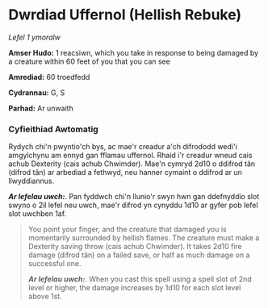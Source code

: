 # Dwrdiad Uffernol (Hellish Rebuke)

*Lefel 1 ymoralw*

**Amser Hudo:** 1 reacsiwn, which you take in response to being damaged by a creature within 60 feet of you that you can see

**Amrediad:** 60 troedfedd

**Cydrannau:** G, S

**Parhad:** Ar unwaith

### Cyfieithiad Awtomatig

Rydych chi'n pwyntio'ch bys, ac mae'r creadur a'ch difrododd wedi'i amgylchynu am ennyd gan fflamau uffernol. Rhaid i'r creadur wneud cais achub Dexterity (cais achub Chwimder). Mae'n cymryd 2d10 o ddifrod tân (difrod tân) ar arbediad a fethwyd, neu hanner cymaint o ddifrod ar un llwyddiannus.

***Ar lefelau uwch:***. Pan fyddwch chi'n llunio'r swyn hwn gan ddefnyddio slot swyno o 2il lefel neu uwch, mae'r difrod yn cynyddu 1d10 ar gyfer pob lefel slot uwchben 1af.

>  You point your finger, and the creature that damaged you is momentarily surrounded by hellish flames. The creature must make a Dexterity saving throw (cais achub Chwimder). It takes 2d10 fire damage (difrod tân) on a failed save, or half as much damage on a successful one.
>  
>  ***Ar lefelau uwch:***. When you cast this spell using a spell slot of 2nd level or higher, the damage increases by 1d10 for each slot level above 1st.